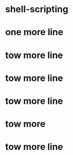 # shell-scripting

# one more line

# tow more line
# tow more line
# tow more line
# tow more 
# tow more line